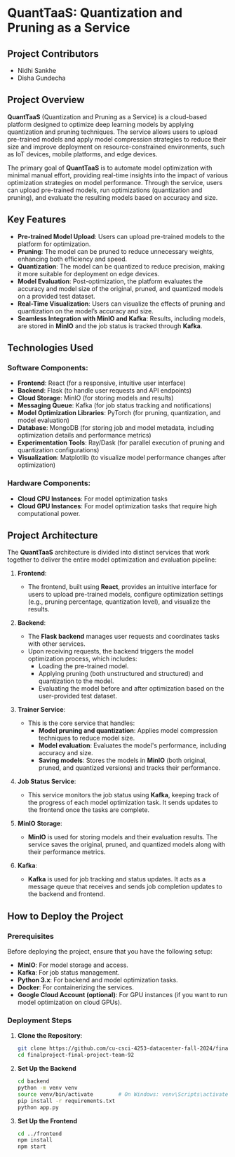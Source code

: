 # **QuantTaaS: Quantization and Pruning as a Service**

## **Project Contributors**

- Nidhi Sankhe
- Disha Gundecha
  
## **Project Overview**

**QuantTaaS** (Quantization and Pruning as a Service) is a cloud-based platform designed to optimize deep learning models by applying quantization and pruning techniques. The service allows users to upload pre-trained models and apply model compression strategies to reduce their size and improve deployment on resource-constrained environments, such as IoT devices, mobile platforms, and edge devices.

The primary goal of **QuantTaaS** is to automate model optimization with minimal manual effort, providing real-time insights into the impact of various optimization strategies on model performance. Through the service, users can upload pre-trained models, run optimizations (quantization and pruning), and evaluate the resulting models based on accuracy and size.

## **Key Features**

- **Pre-trained Model Upload**: Users can upload pre-trained models to the platform for optimization.
- **Pruning**: The model can be pruned to reduce unnecessary weights, enhancing both efficiency and speed.
- **Quantization**: The model can be quantized to reduce precision, making it more suitable for deployment on edge devices.
- **Model Evaluation**: Post-optimization, the platform evaluates the accuracy and model size of the original, pruned, and quantized models on a provided test dataset.
- **Real-Time Visualization**: Users can visualize the effects of pruning and quantization on the model’s accuracy and size.
- **Seamless Integration with MinIO and Kafka**: Results, including models, are stored in **MinIO** and the job status is tracked through **Kafka**.

## **Technologies Used**

### **Software Components:**

- **Frontend**: React (for a responsive, intuitive user interface)
- **Backend**: Flask (to handle user requests and API endpoints)
- **Cloud Storage**: MinIO (for storing models and results)
- **Messaging Queue**: Kafka (for job status tracking and notifications)
- **Model Optimization Libraries**: PyTorch (for pruning, quantization, and model evaluation)
- **Database**: MongoDB (for storing job and model metadata, including optimization details and performance metrics)
- **Experimentation Tools**: Ray/Dask (for parallel execution of pruning and quantization configurations)
- **Visualization**: Matplotlib (to visualize model performance changes after optimization)

### **Hardware Components:**

- **Cloud CPU Instances**: For model optimization tasks
- **Cloud GPU Instances**: For model optimization tasks that require high computational power.

## **Project Architecture**

The **QuantTaaS** architecture is divided into distinct services that work together to deliver the entire model optimization and evaluation pipeline:

1. **Frontend**: 
   - The frontend, built using **React**, provides an intuitive interface for users to upload pre-trained models, configure optimization settings (e.g., pruning percentage, quantization level), and visualize the results.
   
2. **Backend**:
   - The **Flask backend** manages user requests and coordinates tasks with other services.
   - Upon receiving requests, the backend triggers the model optimization process, which includes:
     - Loading the pre-trained model.
     - Applying pruning (both unstructured and structured) and quantization to the model.
     - Evaluating the model before and after optimization based on the user-provided test dataset.
   
3. **Trainer Service**:
   - This is the core service that handles:
     - **Model pruning and quantization**: Applies model compression techniques to reduce model size.
     - **Model evaluation**: Evaluates the model's performance, including accuracy and size.
     - **Saving models**: Stores the models in **MinIO** (both original, pruned, and quantized versions) and tracks their performance.
   
4. **Job Status Service**:
   - This service monitors the job status using **Kafka**, keeping track of the progress of each model optimization task. It sends updates to the frontend once the tasks are complete.
   
5. **MinIO Storage**:
   - **MinIO** is used for storing models and their evaluation results. The service saves the original, pruned, and quantized models along with their performance metrics.

6. **Kafka**:
   - **Kafka** is used for job tracking and status updates. It acts as a message queue that receives and sends job completion updates to the backend and frontend.

## **How to Deploy the Project**

### **Prerequisites**

Before deploying the project, ensure that you have the following setup:

- **MinIO**: For model storage and access.
- **Kafka**: For job status management.
- **Python 3.x**: For backend and model optimization tasks.
- **Docker**: For containerizing the services.
- **Google Cloud Account (optional)**: For GPU instances (if you want to run model optimization on cloud GPUs).
  
### **Deployment Steps**

1. **Clone the Repository**:
   ```bash
   git clone https://github.com/cu-csci-4253-datacenter-fall-2024/finalproject-final-project-team-92.git
   cd finalproject-final-project-team-92

2. **Set Up the Backend**
   ```bash
   cd backend
   python -m venv venv
   source venv/bin/activate        # On Windows: venv\Scripts\activate
   pip install -r requirements.txt
   python app.py

3. **Set Up the Frontend**
   ```bash
   cd ../frontend
   npm install
   npm start

